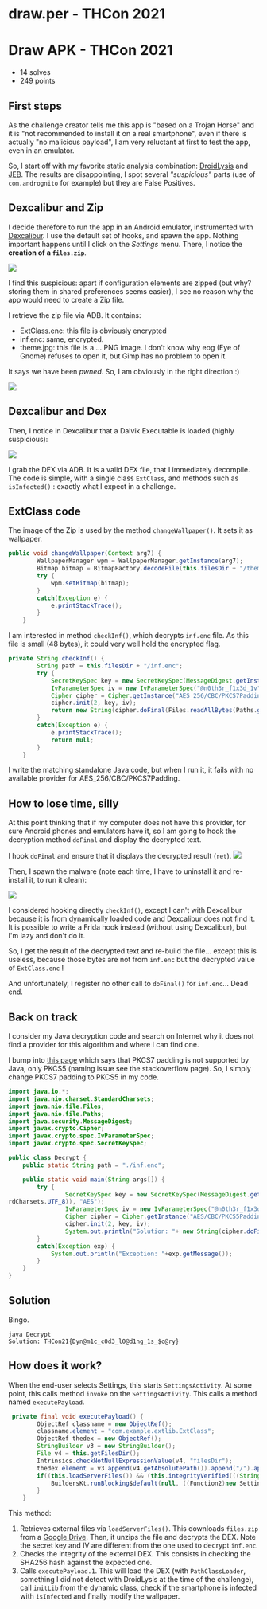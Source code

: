 # draw.per - THCon 2021



# Draw APK - THCon 2021

- 14 solves
- 249 points

## First steps

As the challenge creator tells me this app is "based on a Trojan Horse" and it is "not recommended to install it on a real smartphone", even if there is actually "no malicious payload", I am very reluctant at first to test the app, even in an emulator.

So, I start off with my favorite static analysis combination: [DroidLysis](https://github.com/cryptax/droidlysis) and [JEB](https://www.pnfsoftware.com). The results are disappointing, I spot several *"suspicious"* parts (use of `com.andrognito` for example) but they are False Positives.

## Dexcalibur and Zip

I decide therefore to run the app in an Android emulator, instrumented with [Dexcalibur](https://github.com/FrenchYeti/dexcalibur/). I use the default set of hooks, and spawn the app. Nothing important happens until I click on the *Settings* menu. There, I notice the **creation of a `files.zip`**.

![](/images/thcon21-dexcalibur-files.png)

I find this suspicious: apart if configuration elements are zipped (but why? storing them in shared preferences seems easier), I see no reason why the app would need to create a Zip file.

I retrieve the zip file via ADB. It contains:

- ExtClass.enc: this file is obviously encrypted
- inf.enc: same, encrypted.
- theme.jpg: this file is a ... PNG image. I don't know why eog (Eye of Gnome) refuses to open it, but Gimp has no problem to open it.

It says we have been *pwned*. So, I am obviously in the right direction :)

![](/images/thcon21-pwned.png)

## Dexcalibur and Dex

Then, I notice in Dexcalibur that a Dalvik Executable is loaded (highly suspicious):

![](/images/thcon21-dexcalibur-dex.png)

I grab the DEX via ADB. It is a valid DEX file, that I immediately decompile. The code is simple, with a single class `ExtClass`, and methods such as `isInfected()` : exactly what I expect in a challenge.

## ExtClass code

The image of the Zip is used by the method `changeWallpaper()`. It sets it as wallpaper.

```java
public void changeWallpaper(Context arg7) {
        WallpaperManager wpm = WallpaperManager.getInstance(arg7);
        Bitmap bitmap = BitmapFactory.decodeFile(this.filesDir + "/theme.jpg");
        try {
            wpm.setBitmap(bitmap);
        }
        catch(Exception e) {
            e.printStackTrace();
        }
    }
```

I am interested in method `checkInf()`, which decrypts `inf.enc` file. As this file is small (48 bytes), it could very well hold the encrypted flag.

```java
private String checkInf() {
        String path = this.filesDir + "/inf.enc";
        try {
            SecretKeySpec key = new SecretKeySpec(MessageDigest.getInstance("SHA-256").digest("y3t_@n0th3r_p@ssw0rd".getBytes(StandardCharsets.UTF_8)), "AES");
            IvParameterSpec iv = new IvParameterSpec("@n0th3r_f1x3d_1v".getBytes(StandardCharsets.UTF_8));
            Cipher cipher = Cipher.getInstance("AES_256/CBC/PKCS7Padding");
            cipher.init(2, key, iv);
            return new String(cipher.doFinal(Files.readAllBytes(Paths.get(path, new String[0]))));
        }
        catch(Exception e) {
            e.printStackTrace();
            return null;
        }
    }
```

I write the matching standalone Java code, but when I run it, it fails with no available provider for AES_256/CBC/PKCS7Padding.

## How to lose time, silly

At this point thinking that if my computer does not have this provider, for sure Android phones and emulators have it, so I am going to hook the decryption method `doFinal` and display the decrypted text. 

I hook `doFinal` and ensure that it displays the decrypted result (`ret`).
![](/images/thcon21-dexcalibur-hook.png)

Then, I spawn the malware (note each time, I have to uninstall it and re-install it, to run it clean):

![](/images/thcon21-dexcalibur-decrypted-dex.png)

I considered hooking directly `checkInf()`, except I can't with Dexcalibur because it is from dynamically loaded code and Dexcalibur does not find it. It is possible to write a Frida hook instead (without using Dexcalibur), but I'm lazy and don't do it.

So, I get the result of the decrypted text and re-build the file... except this is useless, because those bytes are not from `inf.enc` but the decrypted value of `ExtClass.enc` !

And unfortunately, I register no other call to `doFinal()` for `inf.enc`... Dead end.

## Back on track

I consider my Java decryption code and search on Internet why it does not find a provider for this algorithm and where I can find one.

I bump into [this page](https://stackoverflow.com/questions/29232705/encrypt-text-to-aes-cbc-pkcs7padding) which says that PKCS7 padding is not supported by Java, only PKCS5 (naming issue see the stackoverflow page). So, I simply change PKCS7 padding to PKCS5 in my code.

```java
import java.io.*;
import java.nio.charset.StandardCharsets;
import java.nio.file.Files;
import java.nio.file.Paths;
import java.security.MessageDigest;
import javax.crypto.Cipher;
import javax.crypto.spec.IvParameterSpec;
import javax.crypto.spec.SecretKeySpec;

public class Decrypt {
    public static String path = "./inf.enc";

    public static void main(String args[]) {
        try {
                SecretKeySpec key = new SecretKeySpec(MessageDigest.getInstance("SHA-256").digest("y3t_@n0th3r_p@ssw0rd".getBytes(Standa
rdCharsets.UTF_8)), "AES");
                IvParameterSpec iv = new IvParameterSpec("@n0th3r_f1x3d_1v".getBytes(StandardCharsets.UTF_8));
                Cipher cipher = Cipher.getInstance("AES/CBC/PKCS5Padding");
                cipher.init(2, key, iv);
                System.out.println("Solution: "+ new String(cipher.doFinal(Files.readAllBytes(Paths.get(path, new String[0])))));
        }
        catch(Exception exp) {
            System.out.println("Exception: "+exp.getMessage());
        }
    }
}
```

## Solution

Bingo.

```
java Decrypt 
Solution: THCon21{Dyn@m1c_c0d3_l0@d1ng_1s_$c@ry}
```

## How does it work?

When the end-user selects Settings, this starts `SettingsActivity`.
At some point, this calls method `invoke` on the `SettingsActivity`.
This calls a method named `executePayload`.

```java
 private final void executePayload() {
        ObjectRef classname = new ObjectRef();
        classname.element = "com.example.extlib.ExtClass";
        ObjectRef thedex = new ObjectRef();
        StringBuilder v3 = new StringBuilder();
        File v4 = this.getFilesDir();
        Intrinsics.checkNotNullExpressionValue(v4, "filesDir");
        thedex.element = v3.append(v4.getAbsolutePath()).append("/").append("ExtClass.dex").toString();
        if((this.loadServerFiles()) && (this.integrityVerified(((String)thedex.element)))) {
            BuildersKt.runBlocking$default(null, ((Function2)new SettingsActivity.executePayload.1(this, thedex, classname, null)), 1, null);
        }
    }
```

This method:

1. Retrieves external files via `loadServerFiles()`. This downloads `files.zip` from a [Google Drive](https://drive.google.com/uc?id=1nHhYCx1AXOmrE9L7DbTaA8QsroICYFG6&authuser=0&export=download). Then, it unzips the file and decrypts the DEX. Note the secret key and IV are different from the one used to decrypt `inf.enc`.
2. Checks the integrity of the external DEX. This consists in checking the SHA256 hash against the expected one.
3. Calls `executePayload.1`. This will load the DEX (with `PathClassLoader`, something I did not detect with DroidLysis at the time of the challenge), call `initLib` from the dynamic class, check if the smartphone is infected with `isInfected` and finally modify the wallpaper.

